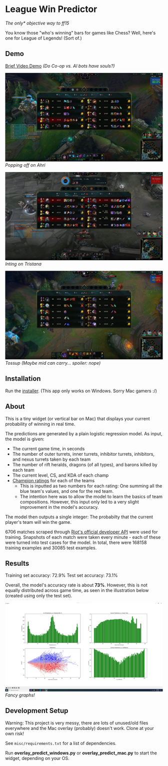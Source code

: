 # League Win Predictor

*The only\* objective way to ff15*

You know those "who's winning" bars for games like Chess? Well, here's one for League of Legends! (Sort of.)

## Demo

[Brief Video Demo](https://i.gyazo.com/dfe958290a0a78d46770ed55c15ae6eb.mp4) *(Do Co-op vs. AI bots have souls?)*

![Example Winning](results/examplewinning.jpg)
*Popping off on Ahri*

![Example Losing](results/examplelosing.jpg)
*Inting on Tristana*

![Example Tossup](results/exampletossup.jpg)
*Tossup (Maybe mid can carry... spoiler: nope)*

## Installation

Run the [installer](https://github.com/Giantpizzahead/league-win-predictor/releases/download/v1.0.1/LeagueWinPredictor.exe). (This app only works on Windows. Sorry Mac gamers :/)

## About

This is a tiny widget (or vertical bar on Mac) that displays your current probability of winning in real time. 

The predictions are generated by a plain logistic regression model. As input, the model is given:
- The current game time, in seconds
- The number of outer turrets, inner turrets, inhibitor turrets, inhibitors, and nexus turrets taken by each team
- The number of rift heralds, dragons (of all types), and barons killed by each team
- The current level, CS, and KDA of each champ
- [Champion ratings](https://leagueoflegends.fandom.com/wiki/List_of_champions/Ratings) for each of the teams
    - This is inputted as two numbers for each rating: One summing all the blue team's values, and one for the red team.
    - The intention here was to allow the model to learn the basics of team compositions. However, this input only led to a very slight improvement in the model's accuracy.

The model then outputs a single integer: The probabilty that the current player's team will win the game.

6706 matches scraped through [Riot's official developer API](https://developer.riotgames.com/) were used for training. Snapshots of each match were taken every minute - each of these were turned into test cases for the model. In total, there were 168158 training examples and 30085 test examples.

## Results

Training set accuracy: 72.9%
Test set accuracy: 73.1%

Overall, the model's accuracy rate is about **73%**. However, this is not equally distributed across game time, as seen in the illustration below (created using only the test set).

![Logictic Regression V4 Results](results/logisticregv4.jpg)
*Fancy graphs!*

## Development Setup

Warning: This project is very messy, there are lots of unused/old files everywhere and the Mac overlay (probably) doesn't work. Clone at your own risk!

See `misc/requirements.txt` for a list of dependencies.

Run **overlay_predict_windows.py** or **overlay_predict_mac.py** to start the widget, depending on your OS.
